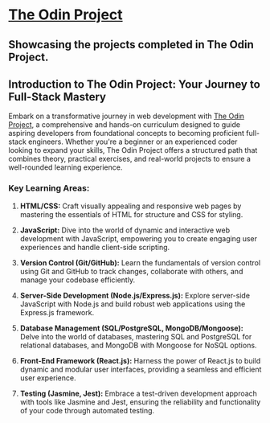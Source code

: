 # [The Odin Project](https://theodinproject.com)

## Showcasing the projects completed in **The Odin Project**.

## Introduction to The Odin Project: Your Journey to Full-Stack Mastery

Embark on a transformative journey in web development with
[The Odin Project](https://www.theodinproject.com/), a comprehensive and
hands-on curriculum designed to guide aspiring developers from foundational
concepts to becoming proficient full-stack engineers. Whether you're a beginner
or an experienced coder looking to expand your skills, The Odin Project offers a
structured path that combines theory, practical exercises, and real-world
projects to ensure a well-rounded learning experience.

### Key Learning Areas:

1. **HTML/CSS:** Craft visually appealing and responsive web pages by mastering
   the essentials of HTML for structure and CSS for styling.

2. **JavaScript:** Dive into the world of dynamic and interactive web
   development with JavaScript, empowering you to create engaging user
   experiences and handle client-side scripting.

3. **Version Control (Git/GitHub):** Learn the fundamentals of version control
   using Git and GitHub to track changes, collaborate with others, and manage
   your codebase efficiently.

4. **Server-Side Development (Node.js/Express.js):** Explore server-side
   JavaScript with Node.js and build robust web applications using the
   Express.js framework.

5. **Database Management (SQL/PostgreSQL, MongoDB/Mongoose):** Delve into the
   world of databases, mastering SQL and PostgreSQL for relational databases,
   and MongoDB with Mongoose for NoSQL options.

6. **Front-End Framework (React.js):** Harness the power of React.js to build
   dynamic and modular user interfaces, providing a seamless and efficient user
   experience.

7. **Testing (Jasmine, Jest):** Embrace a test-driven development approach with
   tools like Jasmine and Jest, ensuring the reliability and functionality of
   your code through automated testing.
